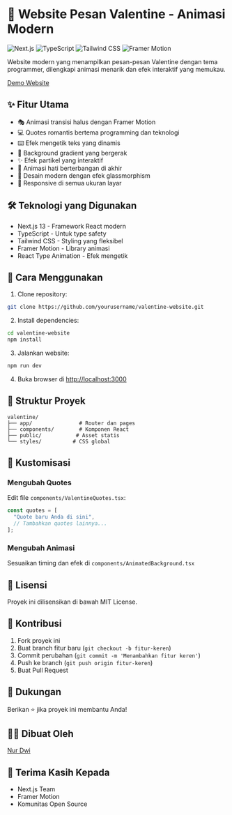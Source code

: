 # 💝 Website Pesan Valentine - Animasi Modern

![Next.js](https://img.shields.io/badge/Next.js-13.5-black)
![TypeScript](https://img.shields.io/badge/TypeScript-5.0-blue)
![Tailwind CSS](https://img.shields.io/badge/Tailwind-3.0-38B2AC)
![Framer Motion](https://img.shields.io/badge/Framer-Motion-ff69b4)

Website modern yang menampilkan pesan-pesan Valentine dengan tema programmer, dilengkapi animasi menarik dan efek interaktif yang memukau.

[Demo Website](https://web-valintine.vercel.app/)

## ✨ Fitur Utama

- 🎭 Animasi transisi halus dengan Framer Motion
- 💻 Quotes romantis bertema programming dan teknologi
- ⌨️ Efek mengetik teks yang dinamis
- 🌈 Background gradient yang bergerak
- ✨ Efek partikel yang interaktif
- 💝 Animasi hati berterbangan di akhir
- 🎨 Desain modern dengan efek glassmorphism
- 📱 Responsive di semua ukuran layar

## 🛠️ Teknologi yang Digunakan

- Next.js 13 - Framework React modern
- TypeScript - Untuk type safety
- Tailwind CSS - Styling yang fleksibel
- Framer Motion - Library animasi
- React Type Animation - Efek mengetik

## 🚀 Cara Menggunakan

1. Clone repository:

```bash
git clone https://github.com/yourusername/valentine-website.git
```

2. Install dependencies:

```bash
cd valentine-website
npm install
```

3. Jalankan website:

```bash
npm run dev
```

4. Buka browser di [http://localhost:3000](http://localhost:3000)

## 📁 Struktur Proyek

```
valentine/
├── app/               # Router dan pages
├── components/        # Komponen React
├── public/           # Asset statis
└── styles/          # CSS global
```

## 🎨 Kustomisasi

### Mengubah Quotes

Edit file `components/ValentineQuotes.tsx`:

```typescript
const quotes = [
  "Quote baru Anda di sini",
  // Tambahkan quotes lainnya...
];
```

### Mengubah Animasi

Sesuaikan timing dan efek di `components/AnimatedBackground.tsx`

## 📝 Lisensi

Proyek ini dilisensikan di bawah MIT License.

## 🤝 Kontribusi

1. Fork proyek ini
2. Buat branch fitur baru (`git checkout -b fitur-keren`)
3. Commit perubahan (`git commit -m 'Menambahkan fitur keren'`)
4. Push ke branch (`git push origin fitur-keren`)
5. Buat Pull Request

## 💖 Dukungan

Berikan ⭐️ jika proyek ini membantu Anda!

## 👨‍💻 Dibuat Oleh

[Nur Dwi](https://github.com/NDP4)

## 🙏 Terima Kasih Kepada

- Next.js Team
- Framer Motion
- Komunitas Open Source
